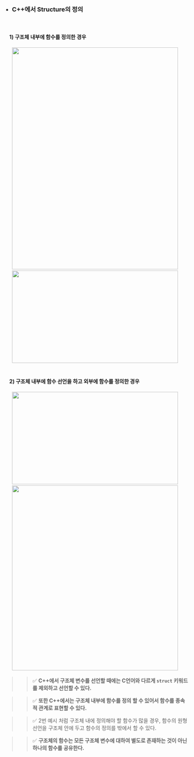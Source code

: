 - ### C++에서 Structure의 정의 
 <br>
 
   #### &nbsp;&nbsp;&nbsp;&nbsp; 1) 구조체 내부에 함수를 정의한 경우
<div align="left">
  &nbsp;&nbsp;&nbsp;&nbsp;&nbsp;&nbsp;<img src="https://github.com/user-attachments/assets/9c8d3c29-c19e-4b50-91e3-1bd1d01b495b" height="600" width="450" >
</div>

<div align="left">
  &nbsp;&nbsp;&nbsp;&nbsp;&nbsp;&nbsp;<img src="https://github.com/user-attachments/assets/409c6353-34a2-433c-b71c-67b2a709fda1" height="250" width="450" >
</div>

<br>

   #### &nbsp;&nbsp;&nbsp;&nbsp; 2) 구조체 내부에 함수 선언을 하고 외부에 함수를 정의한 경우
<div align="left">
  &nbsp;&nbsp;&nbsp;&nbsp;&nbsp;&nbsp;<img src="https://github.com/user-attachments/assets/8fe3fb29-a655-4ed4-9a2b-e90afffe638b" height="250" width="450" >
</div>

<div align="left">
  &nbsp;&nbsp;&nbsp;&nbsp;&nbsp;&nbsp;<img src="https://github.com/user-attachments/assets/7d2d2d56-93a1-4048-99bd-6cfa41aa2437" height="500" width="450" >
</div>

>> ✅ **C++에서 구조체 변수를 선언할 때에는 C언어와 다르게 `struct` 키워드를 제외하고 선언할 수 있다.**

>> ✅ **또한 C++에서는 구조체 내부에 함수를 정의 할 수 있어서 함수를 종속적 관계로 표현할 수 있다.**

>> ✅ 2번 예시 처럼 구조체 내에 정의해야 할 함수가 많을 경우, 함수의 원형선언을 구조체 안에 두고 함수의 정의를 밖에서 할 수 있다.

>> ✅ **구조체의 함수는 모든 구조체 변수에 대하여 별도로 존재하는 것이 아닌 하나의 함수를 공유한다.** 
